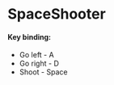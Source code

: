 # SpaceShooter

<h4>Key binding:</h4>
<ul>
  <li>Go left - A </li>
  <li>Go right - D </li>
  <li>Shoot - Space</li>
</ul>

 
